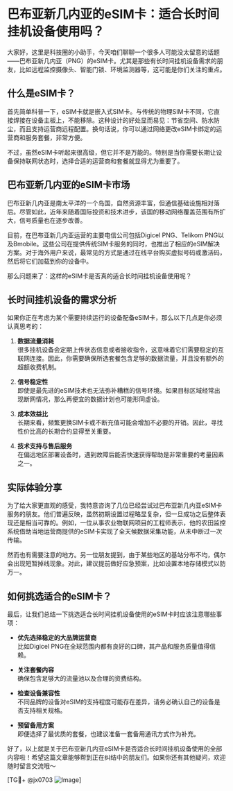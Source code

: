 # 巴布亚新几内亚的eSIM卡：适合长时间挂机设备使用吗？

大家好，这里是科技圈的小助手，今天咱们聊聊一个很多人可能没太留意的话题——巴布亚新几内亚（PNG）的eSIM卡。尤其是那些有长时间挂机设备需求的朋友，比如远程监控摄像头、智能门锁、环境监测器等，这可能是你们关注的重点。

## 什么是eSIM卡？

首先简单科普一下，eSIM卡就是嵌入式SIM卡。与传统的物理SIM卡不同，它直接焊接在设备主板上，不能移除。这种设计的好处显而易见：节省空间、防水防尘，而且支持运营商远程配置。换句话说，你可以通过网络更改eSIM卡绑定的运营商和服务套餐，非常方便。

不过，虽然eSIM卡听起来很高级，但它并不是万能的。特别是当你需要长期让设备保持联网状态时，选择合适的运营商和套餐就显得尤为重要了。

## 巴布亚新几内亚的eSIM卡市场

巴布亚新几内亚是南太平洋的一个岛国，自然资源丰富，但通信基础设施相对落后。尽管如此，近年来随着国际投资和技术进步，该国的移动网络覆盖范围有所扩大，信号质量也在逐步改善。

目前，在巴布亚新几内亚运营的主要电信公司包括Digicel PNG、Telikom PNG以及Bmobile。这些公司在提供传统SIM卡服务的同时，也推出了相应的eSIM解决方案。对于海外用户来说，最常见的方式是通过在线平台购买虚拟号码或激活码，然后将它们加载到你的设备中。

那么问题来了：这样的eSIM卡是否真的适合长时间挂机设备使用呢？

## 长时间挂机设备的需求分析

如果你正在考虑为某个需要持续运行的设备配备eSIM卡，那么以下几点是你必须认真思考的：

1. **数据流量消耗**  
   很多挂机设备会定期上传状态信息或者接收指令，这意味着它们需要稳定的互联网连接。因此，你需要确保所选套餐包含足够的数据流量，并且没有额外的超额收费机制。

2. **信号稳定性**  
   即使是最先进的eSIM技术也无法弥补糟糕的信号环境。如果目标区域经常出现断网情况，那么再便宜的数据计划也可能形同虚设。

3. **成本效益比**  
   长期来看，频繁更换SIM卡或不断充值可能会增加不必要的开销。因此，寻找性价比高的长期合约显得至关重要。

4. **技术支持与售后服务**  
   在偏远地区部署设备时，遇到故障后能否快速获得帮助是非常重要的考量因素之一。

## 实际体验分享

为了给大家更直观的感受，我特意咨询了几位已经尝试过巴布亚新几内亚eSIM卡服务的朋友。他们普遍反映，虽然初期设置过程略显复杂，但一旦成功之后整体表现还是相当可靠的。例如，一位从事农业物联网项目的工程师表示，他的农田监控系统借助当地运营商提供的eSIM卡实现了全天候数据采集功能，从未中断过一次传输。

然而也有需要注意的地方。另一位朋友提到，由于某些地区的基站分布不均，偶尔会出现短暂掉线现象。对此，建议提前做好应急预案，比如设置本地存储模式以防万一。

## 如何挑选适合的eSIM卡？

最后，让我们总结一下挑选适合长时间挂机设备使用的eSIM卡时应该注意哪些事项：

- **优先选择稳定的大品牌运营商**  
  比如Digicel PNG在全球范围内都有良好的口碑，其产品和服务质量值得信赖。

- **关注套餐内容**  
  确保包含足够大的流量池以及合理的资费结构。

- **检查设备兼容性**  
  不同品牌的设备对eSIM的支持程度可能存在差异，请务必确认自己的设备是否支持相关规格。

- **预留备用方案**  
  即便选择了最优质的套餐，也建议准备一套备用通讯方式作为补充。

好了，以上就是关于巴布亚新几内亚eSIM卡是否适合长时间挂机设备使用的全部内容啦！希望这篇文章能够帮到正在纠结中的朋友们。如果你还有其他疑问，欢迎随时留言交流哦～

[TG💪+ @jx0703 ![Image](https://github.com/user-attachments/assets/dbca1d08-cadb-493c-b0ec-ad6f7a83f270)]